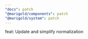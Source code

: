 ```yaml
---
"docs": patch
"@marigold/components": patch
"@marigold/system": patch
---
```


feat: Update and simplify normalization

